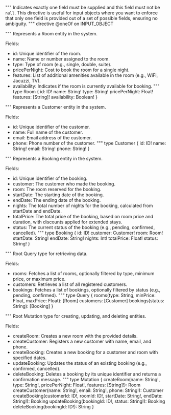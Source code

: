 """
Indicates exactly one field must be supplied and this field must not be `null`.
This directive is useful for input objects where you want to enforce that 
only one field is provided out of a set of possible fields, ensuring no ambiguity.
"""
directive @oneOf on INPUT_OBJECT

"""
Represents a Room entity in the system.

Fields:
- id: Unique identifier of the room.
- name: Name or number assigned to the room.
- type: Type of room (e.g., single, double, suite).
- pricePerNight: Cost to book the room for a single night.
- features: List of additional amenities available in the room (e.g., WiFi, Jacuzzi, TV).
- availability: Indicates if the room is currently available for booking.
"""
type Room {
  id: ID!
  name: String!
  type: String!
  pricePerNight: Float!
  features: [String]!
  availability: Boolean!
}

"""
Represents a Customer entity in the system.

Fields:
- id: Unique identifier of the customer.
- name: Full name of the customer.
- email: Email address of the customer.
- phone: Phone number of the customer.
"""
type Customer {
  id: ID!
  name: String!
  email: String!
  phone: String!
}

"""
Represents a Booking entity in the system.

Fields:
- id: Unique identifier of the booking.
- customer: The customer who made the booking.
- room: The room reserved for the booking.
- startDate: The starting date of the booking.
- endDate: The ending date of the booking.
- nights: The total number of nights for the booking, calculated from startDate and endDate.
- totalPrice: The total price of the booking, based on room price and duration, with discounts applied for extended stays.
- status: The current status of the booking (e.g., pending, confirmed, cancelled).
"""
type Booking {
  id: ID!
  customer: Customer!
  room: Room!
  startDate: String!
  endDate: String!
  nights: Int!
  totalPrice: Float!
  status: String!
}

"""
Root Query type for retrieving data.

Fields:
- rooms: Fetches a list of rooms, optionally filtered by type, minimum price, or maximum price.
- customers: Retrieves a list of all registered customers.
- bookings: Fetches a list of bookings, optionally filtered by status (e.g., pending, confirmed).
"""
type Query {
  rooms(type: String, minPrice: Float, maxPrice: Float): [Room]
  customers: [Customer]
  bookings(status: String): [Booking]
}

"""
Root Mutation type for creating, updating, and deleting entities.

Fields:
- createRoom: Creates a new room with the provided details.
- createCustomer: Registers a new customer with name, email, and phone.
- createBooking: Creates a new booking for a customer and room with specified dates.
- updateBooking: Updates the status of an existing booking (e.g., confirmed, cancelled).
- deleteBooking: Deletes a booking by its unique identifier and returns a confirmation message.
"""
type Mutation {
  createRoom(name: String!, type: String!, pricePerNight: Float!, features: [String]!): Room
  createCustomer(name: String!, email: String!, phone: String!): Customer
  createBooking(customerId: ID!, roomId: ID!, startDate: String!, endDate: String!): Booking
  updateBooking(bookingId: ID!, status: String!): Booking
  deleteBooking(bookingId: ID!): String
}